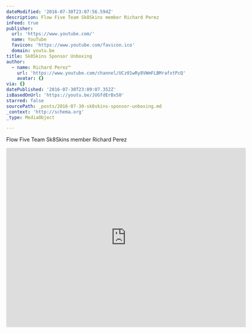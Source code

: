 ```yaml
---
dateModified: '2016-07-30T23:07:56.594Z'
description: Flow Five Team Sk8Skins member Richard Perez
inFeed: true
publisher:
  url: 'https://www.youtube.com/'
  name: YouTube
  favicon: 'https://www.youtube.com/favicon.ico'
  domain: youtu.be
title: Sk8Skins Sponsor Unboxing
author:
  - name: Richard Perez™
    url: 'https://www.youtube.com/channel/UCz01wRy8VWmFLBMrafxtPcQ'
    avatar: {}
via: {}
datePublished: '2016-07-30T23:09:07.352Z'
isBasedOnUrl: 'https://youtu.be/JUGfdErBx50'
starred: false
sourcePath: _posts/2016-07-30-sk8skins-sponsor-unboxing.md
_context: 'http://schema.org'
_type: MediaObject

---
```

Flow Five Team Sk8Skins member Richard Perez

<iframe src="https://cdn.embedly.com/widgets/media.html?src=https%3A%2F%2Fwww.youtube.com%2Fembed%2FJUGfdErBx50%3Ffeature%3Doembed&amp;url=http%3A%2F%2Fwww.youtube.com%2Fwatch%3Fv%3DJUGfdErBx50&amp;image=https%3A%2F%2Fi.ytimg.com%2Fvi%2FJUGfdErBx50%2Fhqdefault.jpg&amp;key=b7d04c9b404c499eba89ee7072e1c4f7&amp;type=text%2Fhtml&amp;schema=youtube" width="640" height="480" scrolling="no" frameborder="0" allowfullscreen="" style=""></iframe>